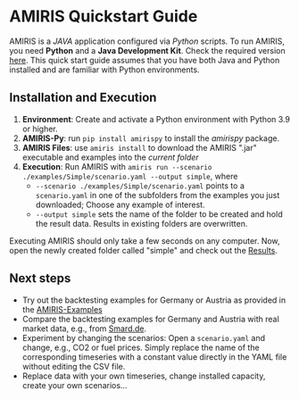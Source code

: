 # AMIRIS Quickstart Guide

AMIRIS is a *JAVA* application configured via *Python* scripts.
To run AMIRIS, you need **Python** and a **Java Development Kit**.
Check the required version [here](../Get-Started.md#requirements).
This quick start guide assumes that you have both Java and Python installed and are familiar with Python environments.

## Installation and Execution

1. **Environment**: Create and activate a Python environment with Python 3.9 or higher.
2. **AMIRIS-Py**: run `pip install amirispy` to install the *amirispy* package.
3. **AMIRIS Files**: use `amiris install` to download the AMIRIS ".jar" executable and examples into the *current folder* 
4. **Execution**: Run AMIRIS with `amiris run --scenario ./examples/Simple/scenario.yaml --output simple`, where
    * `--scenario ./examples/Simple/scenario.yaml` points to a `scenario.yaml` in one of the subfolders from the examples you just downloaded; Choose any example of interest.
    * `--output simple` sets the name of the folder to be created and hold the result data. Results in existing folders are overwritten.

Executing AMIRIS should only take a few seconds on any computer.
Now, open the newly created folder called "simple" and check out the [Results](./Results.md).

## Next steps

* Try out the backtesting examples for Germany or Austria as provided in the [AMIRIS-Examples](https://gitlab.com/dlr-ve/esy/amiris/examples)
* Compare the backtesting examples for Germany and Austria with real market data, e.g., from [Smard.de](https://www.smard.de/).
* Experiment by changing the scenarios: Open a `scenario.yaml` and change, e.g., CO2 or fuel prices. Simply replace the name of the corresponding timeseries with a constant value directly in the YAML file without editing the CSV file.
* Replace data with your own timeseries, change installed capacity, create your own scenarios...